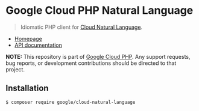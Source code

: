 # Google Cloud PHP Natural Language

> Idiomatic PHP client for [Cloud Natural Language](https://cloud.google.com/natural-language/).

* [Homepage](http://googlecloudplatform.github.io/google-cloud-php)
* [API documentation](http://googlecloudplatform.github.io/google-cloud-php/#/docs/cloud-natural-language/latest/naturallanguage/naturallanguageclient)

**NOTE:** This repository is part of [Google Cloud PHP](https://github.com/googlecloudplatform/google-cloud-php). Any
support requests, bug reports, or development contributions should be directed to
that project.

## Installation

```
$ composer require google/cloud-natural-language
```
